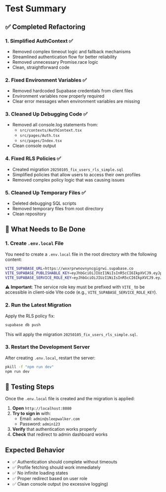 # Test Summary

## ✅ Completed Refactoring

### 1. **Simplified AuthContext** ✅
- Removed complex timeout logic and fallback mechanisms
- Streamlined authentication flow for better reliability
- Removed unnecessary Promise.race logic
- Clean, straightforward code

### 2. **Fixed Environment Variables** ✅
- Removed hardcoded Supabase credentials from client files
- Environment variables now properly required
- Clear error messages when environment variables are missing

### 3. **Cleaned Up Debugging Code** ✅
- Removed all console.log statements from:
  - `src/contexts/AuthContext.tsx`
  - `src/pages/Auth.tsx`
  - `src/pages/Index.tsx`
- Clean console output

### 4. **Fixed RLS Policies** ✅
- Created migration `20250105_fix_users_rls_simple.sql`
- Simplified policies that allow users to access their own profiles
- Removed complex policy logic that was causing issues

### 5. **Cleaned Up Temporary Files** ✅
- Deleted debugging SQL scripts
- Removed temporary files from root directory
- Clean repository

## 🔧 What Needs to Be Done

### 1. Create `.env.local` File
You need to create a `.env.local` file in the root directory with the following content:

```bash
VITE_SUPABASE_URL=https://wxxrprwnovnyncgigrwi.supabase.co
VITE_SUPABASE_PUBLISHABLE_KEY=eyJhbGciOiJIUzI1NiIsInR5cCI6IkpXVCJ9.eyJpc3MiOiJzdXBhYmFzZSIsInJlZiI6Ind4eHJwcndub3ZueW5jZ2lncndpIiwicm9sZSI6ImFub24iLCJpYXQiOjE3NjE2NDgxODEsImV4cCI6MjA3NzIyNDE4MX0.bLJNJQQs4G49tySwJKIocnL0XWSqPsxL4vWDVwjMJ5c
VITE_SUPABASE_SERVICE_ROLE_KEY=eyJhbGciOiJIUzI1NiIsInR5cCI6IkpXVCJ9.eyJpc3MiOiJzdXBhYmFzZSIsInJlZiI6Ind4eHJwcndub3ZueW5jZ2lncndpIiwicm9sZSI6InNlcnZpY2Vfcm9sZSIsImlhdCI6MTc2MTY0ODE4MSwiZXhwIjoyMDc3MjI0MTgxfQ.3sSBNq7MT_dpIVGk9OINteoUOQu9Y-8_HX1B1at-oVs
```

⚠️ **Important**: The service role key must be prefixed with `VITE_` to be accessible in client-side Vite code (e.g., `VITE_SUPABASE_SERVICE_ROLE_KEY`).

### 2. Run the Latest Migration
Apply the RLS policy fix:

```bash
supabase db push
```

This will apply the migration `20250105_fix_users_rls_simple.sql`.

### 3. Restart the Development Server
After creating `.env.local`, restart the server:

```bash
pkill -f "npm run dev"
npm run dev
```

## 🧪 Testing Steps

Once the `.env.local` file is created and the migration is applied:

1. **Open** `http://localhost:8080`
2. **Try to sign in** with:
   - Email: `admin@sleepwalker.com`
   - Password: `admin123`
3. **Verify** that authentication works properly
4. **Check** that redirect to admin dashboard works

## Expected Behavior

- ✅ Authentication should complete without timeouts
- ✅ Profile fetching should work immediately
- ✅ No infinite loading states
- ✅ Proper redirect based on user role
- ✅ Clean console output (no excessive logging)
